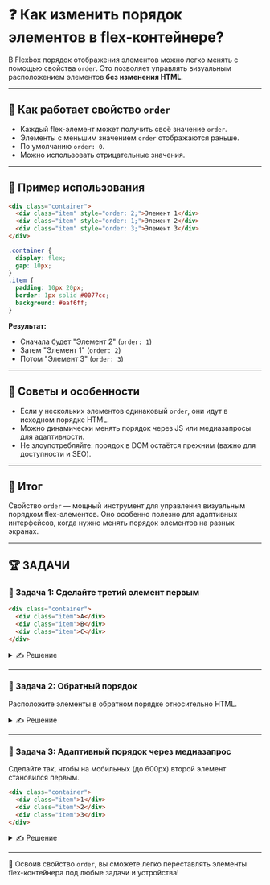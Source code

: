 # ❓ Как изменить порядок элементов в flex-контейнере?

В Flexbox порядок отображения элементов можно легко менять с помощью свойства `order`. Это позволяет управлять визуальным расположением элементов **без изменения HTML**.

---

## 🔹 Как работает свойство `order`

- Каждый flex-элемент может получить своё значение `order`.
- Элементы с меньшим значением `order` отображаются раньше.
- По умолчанию `order: 0`.
- Можно использовать отрицательные значения.

---

## 🔹 Пример использования

```html
<div class="container">
  <div class="item" style="order: 2;">Элемент 1</div>
  <div class="item" style="order: 1;">Элемент 2</div>
  <div class="item" style="order: 3;">Элемент 3</div>
</div>
```

```css
.container {
  display: flex;
  gap: 10px;
}
.item {
  padding: 10px 20px;
  border: 1px solid #0077cc;
  background: #eaf6ff;
}
```

**Результат:**
- Сначала будет "Элемент 2" (`order: 1`)
- Затем "Элемент 1" (`order: 2`)
- Потом "Элемент 3" (`order: 3`)

---

## 🔹 Советы и особенности

- Если у нескольких элементов одинаковый `order`, они идут в исходном порядке HTML.
- Можно динамически менять порядок через JS или медиазапросы для адаптивности.
- Не злоупотребляйте: порядок в DOM остаётся прежним (важно для доступности и SEO).

---

## 🎯 Итог

Свойство `order` — мощный инструмент для управления визуальным порядком flex-элементов. Оно особенно полезно для адаптивных интерфейсов, когда нужно менять порядок элементов на разных экранах.

---

## 🏆 ЗАДАЧИ

### 📌 Задача 1: Сделайте третий элемент первым

```html
<div class="container">
  <div class="item">A</div>
  <div class="item">B</div>
  <div class="item">C</div>
</div>
```
<details>
<summary>✍ Решение</summary>

```css
.item:nth-child(3) {
  order: -1;
}
```

</details>

---

### 📌 Задача 2: Обратный порядок

Расположите элементы в обратном порядке относительно HTML.

<details>
<summary>✍ Решение</summary>

```css
.item:nth-child(1) { order: 3; }
.item:nth-child(2) { order: 2; }
.item:nth-child(3) { order: 1; }
```

</details>

---

### 📌 Задача 3: Адаптивный порядок через медиазапрос

Сделайте так, чтобы на мобильных (до 600px) второй элемент становился первым.

```html
<div class="container">
  <div class="item">1</div>
  <div class="item">2</div>
  <div class="item">3</div>
</div>
```
<details>
<summary>✍ Решение</summary>

```css
@media (max-width: 600px) {
  .item:nth-child(2) {
    order: -1;
  }
}
```

</details>

---

🎉 Освоив свойство `order`, вы сможете легко переставлять элементы flex-контейнера под любые задачи и устройства! 